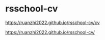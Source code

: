 # rsschool-cv
https://ruanzhi2022.github.io/rsschool-cv/cv


https://ruanzhi2022.github.io/rsschool-cv/
